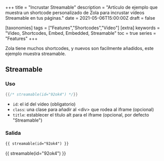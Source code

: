 +++
title = "Incrustar Streamable"
description = "Artículo de ejemplo que muestra un shortcode personalizado de Zola para incrustar vídeos Streamable en tus páginas."
date = 2021-05-06T15:00:00Z
draft = false

[taxonomies]
tags = ["Features","Shortcodes","Video"]
[extra]
keywords = "Video, Shortcodes, Embed, Embedded, Streamable"
toc = true
series = "Features"
+++

Zola tiene muchos shortcodes, y nuevos son facilmente añadidos, este ejemplo muestra streamable.
<!-- más -->

## Streamable

### Uso

```rs
{{/* streamable(id="92ok4") */}}
```

- `id`: el id del vídeo (obligatorio)
- `class`: una clase para añadir al &lt;div&gt; que rodea al iframe (opcional)
- `title`: establecer el título alt para el iframe (opcional, por defecto "Streamable")

### Salida
```html
{{ streamable(id="92ok4") }}
```
{{ streamable(id="92ok4") }}
